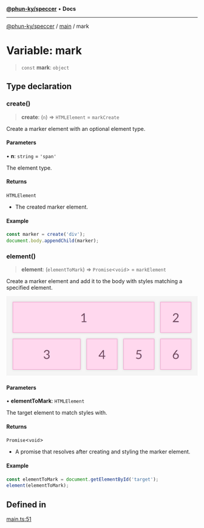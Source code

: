 [**@phun-ky/speccer**](../../README.md) • **Docs**

***

[@phun-ky/speccer](../../README.md) / [main](../README.md) / mark

# Variable: mark

> `const` **mark**: `object`

## Type declaration

### create()

> **create**: (`n`) => `HTMLElement` = `markCreate`

Create a marker element with an optional element type.

#### Parameters

• **n**: `string` = `'span'`

The element type.

#### Returns

`HTMLElement`

- The created marker element.

#### Example

```typescript
const marker = create('div');
document.body.appendChild(marker);
```

### element()

> **element**: (`elementToMark`) => `Promise`\<`void`\> = `markElement`

Create a marker element and add it to the body with styles matching a specified element.

![mark](https://github.com/phun-ky/speccer/blob/main/public/mark.png?raw=true)

#### Parameters

• **elementToMark**: `HTMLElement`

The target element to match styles with.

#### Returns

`Promise`\<`void`\>

- A promise that resolves after creating and styling the marker element.

#### Example

```typescript
const elementToMark = document.getElementById('target');
element(elementToMark);
```

## Defined in

[main.ts:51](https://github.com/phun-ky/speccer/blob/main/src/main.ts#L51)

